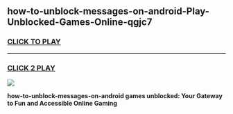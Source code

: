
## how-to-unblock-messages-on-android-Play-Unblocked-Games-Online-qgjc7
<h3>
<a href="https://premium76.site?title=how-to-unblock-messages-on-android&ref=25A">CLICK TO PLAY</a></h3>
<hr>

<h3>
<a href="https://premium76.site?title=how-to-unblock-messages-on-android&ref=25A">CLICK 2 PLAY</a>
  
</h3>

<a href="https://premium76.site?title=how-to-unblock-messages-on-android&ref=25A"><img src="https://clearcache.store/games.png"></a>


**how-to-unblock-messages-on-android games unblocked: Your Gateway to Fun and Accessible Online Gaming**
